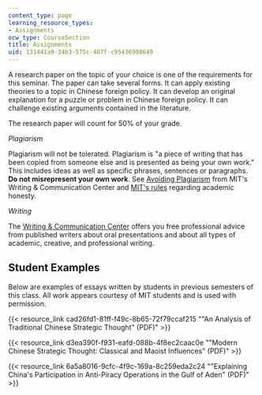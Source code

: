 ```yaml
---
content_type: page
learning_resource_types:
- Assignments
ocw_type: CourseSection
title: Assignments
uid: 131441a9-34b3-575c-407f-c95436908649
---
```


A research paper on the topic of your choice is one of the requirements for this seminar. The paper can take several forms. It can apply existing theories to a topic in Chinese foreign policy. It can develop an original explanation for a puzzle or problem in Chinese foreign policy. It can challenge existing arguments contained in the literature.

The research paper will count for 50% of your grade.

_Plagiarism_

Plagiarism will not be tolerated. Plagiarism is "a piece of writing that has been copied from someone else and is presented as being your own work." This includes ideas as well as specific phrases, sentences or paragraphs. **Do not misrepresent your own work**. See [Avoiding Plagiarism](http://cmsw.mit.edu/writing-and-communication-center/avoiding-plagiarism/) from MIT's Writing & Communication Center and [MIT's rules](http://web.mit.edu/policies/10/index.html) regarding academic honesty.

_Writing_

The [Writing & Communication Center](http://cmsw.mit.edu/writing-and-communication-center/) offers you free professional advice from published writers about oral presentations and about all types of academic, creative, and professional writing.

Student Examples
----------------

Below are examples of essays written by students in previous semesters of this class. All work appears courtesy of MIT students and is used with permission.

{{< resource_link cad26fd1-81ff-f49c-8b65-72f79ccaf215 "\"An Analysis of Traditional Chinese Strategic Thought\" (PDF)" >}}

{{< resource_link d3ea390f-f931-eafd-088b-4f8ec2caac0e "\"Modern Chinese Strategic Thought: Classical and Maoist Influences\" (PDF)" >}}

{{< resource_link 6a5a8016-9cfc-4f9c-169a-8c259eda2c24 "\"Explaining China's Participation in Anti-Piracy Operations in the Gulf of Aden\" (PDF)" >}}
